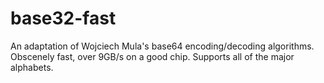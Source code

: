 # base32-fast

An adaptation of Wojciech Mula's base64 encoding/decoding algorithms. Obscenely
fast, over 9GB/s on a good chip. Supports all of the major alphabets.
